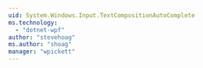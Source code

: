 ```yaml
---
uid: System.Windows.Input.TextCompositionAutoComplete
ms.technology: 
  - "dotnet-wpf"
author: "stevehoag"
ms.author: "shoag"
manager: "wpickett"
---
```

